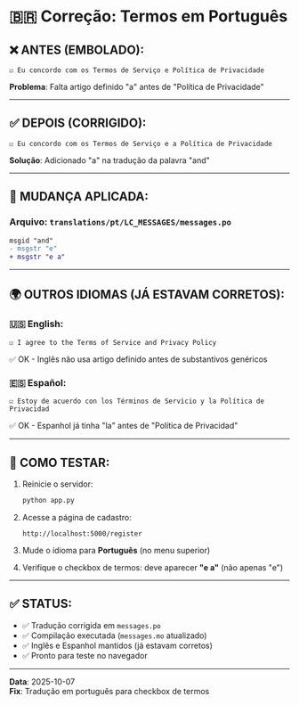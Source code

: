 # 🇧🇷 **Correção: Termos em Português**

## ❌ **ANTES (EMBOLADO):**

```
☑ Eu concordo com os Termos de Serviço e Política de Privacidade
```

**Problema**: Falta artigo definido "a" antes de "Política de Privacidade"

---

## ✅ **DEPOIS (CORRIGIDO):**

```
☑ Eu concordo com os Termos de Serviço e a Política de Privacidade
```

**Solução**: Adicionado "a" na tradução da palavra "and"

---

## 🔧 **MUDANÇA APLICADA:**

### **Arquivo**: `translations/pt/LC_MESSAGES/messages.po`

```diff
msgid "and"
- msgstr "e"
+ msgstr "e a"
```

---

## 🌍 **OUTROS IDIOMAS (JÁ ESTAVAM CORRETOS):**

### **🇺🇸 English:**
```
☑ I agree to the Terms of Service and Privacy Policy
```
✅ OK - Inglês não usa artigo definido antes de substantivos genéricos

### **🇪🇸 Español:**
```
☑ Estoy de acuerdo con los Términos de Servicio y la Política de Privacidad
```
✅ OK - Espanhol já tinha "la" antes de "Política de Privacidad"

---

## 📝 **COMO TESTAR:**

1. Reinicie o servidor:
   ```bash
   python app.py
   ```

2. Acesse a página de cadastro:
   ```
   http://localhost:5000/register
   ```

3. Mude o idioma para **Português** (no menu superior)

4. Verifique o checkbox de termos: deve aparecer **"e a"** (não apenas "e")

---

## ✅ **STATUS:**

- ✅ Tradução corrigida em `messages.po`
- ✅ Compilação executada (`messages.mo` atualizado)
- ✅ Inglês e Espanhol mantidos (já estavam corretos)
- ✅ Pronto para teste no navegador

---

**Data**: 2025-10-07  
**Fix**: Tradução em português para checkbox de termos







